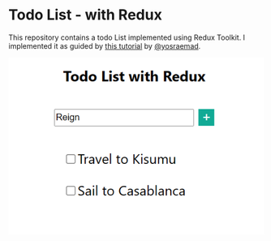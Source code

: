 # Todo List - with Redux

This repository contains a todo List implemented using Redux Toolkit. I implemented it as guided by [this tutorial](https://yosracodes.hashnode.dev/creating-a-to-do-list-app-using-redux-toolkit) by [@yosraemad](https://github.com/yosraemad).

![alt](https://github.com/KaburaJ/Redux-TodoList/blob/main/redux.PNG)
